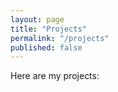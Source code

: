 ```yaml
---
layout: page
title: "Projects"
permalink: "/projects"
published: false
---
```

Here are my projects: 